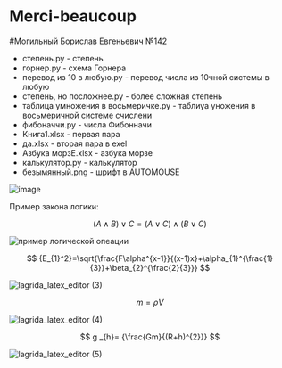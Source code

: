 # Merci-beaucoup
#Могильный Борислав Евгеньевич №142
 
- степень.py - степень
- горнер.py - схема Горнера
- перевод из 10 в любую.py - перевод числа из 10чной системы в любую
- степень, но посложнее.py - более сложная степень
- таблица умножения в восьмеричке.py - таблиуа уножения в восьмеричной системе счислени
- фибоначчи.py - числа Фибонначи
- Книга1.xlsx - первая пара
- да.xlsx - вторая пара в exel
- Азбука морзЕ.xlsx - азбука морзе
- калькулятор.py - калькулятор
- безымянный.png - шрифт в AUTOMOUSE

![image](https://user-images.githubusercontent.com/76615554/192688367-b67af343-5d30-4dc7-b69b-a19fc8bac7f4.png)


Пример закона логики:

$$ (A \wedge B)\vee C = (A \vee C)\wedge(B\vee C) $$

![пример логической опеации](https://user-images.githubusercontent.com/76615554/198190702-df8e33cd-588c-40ec-a253-50f33c2475d9.png)

$$ {E_{1}^2}=\sqrt{\frac{F\alpha^{x-1}}{(x-1)x}+\alpha_{1}^{\frac{1}{3}}+\beta_{2}^{\frac{2}{3}}} $$

![lagrida_latex_editor (3)](https://user-images.githubusercontent.com/76615554/200734326-615debda-16e4-48ac-b215-eeb9f7a25654.png)

$$ m=\rho V $$

![lagrida_latex_editor (4)](https://user-images.githubusercontent.com/76615554/200734921-09a0a355-c9a4-46d4-a822-bc033c596107.png)

$$ g _{h}= {\frac{Gm}{(R+h)^{2}}} $$

![lagrida_latex_editor (5)](https://user-images.githubusercontent.com/76615554/200735451-bc18a882-9111-41a0-88d1-241ca4c280b8.png)

